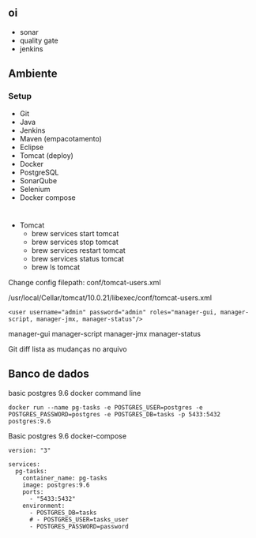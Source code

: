 ## oi

- sonar
- quality gate
- jenkins


## Ambiente
### Setup
- Git
- Java
- Jenkins
- Maven (empacotamento)
- Eclipse
- Tomcat (deploy)
- Docker
- PostgreSQL
- SonarQube
- Selenium
- Docker compose

#


- Tomcat
  - brew services start tomcat
  - brew services stop tomcat
  - brew services restart tomcat
  - brew services status tomcat
  <!-- discover tomcat location -->
  - brew ls tomcat

Change config
filepath: conf/tomcat-users.xml

<!-- my location macos bigsur -->
/usr/local/Cellar/tomcat/10.0.21/libexec/conf/tomcat-users.xml

```
<user username="admin" password="admin" roles="manager-gui, manager-script, manager-jmx, manager-status"/>
```
manager-gui
manager-script
manager-jmx
manager-status



Git diff lista as mudanças no arquivo


## Banco de dados


basic postgres 9.6 docker command line

```
docker run --name pg-tasks -e POSTGRES_USER=postgres -e POSTGRES_PASSWORD=postgres -e POSTGRES_DB=tasks -p 5433:5432 postgres:9.6

```

Basic postgres 9.6 docker-compose

```
version: "3"

services:
  pg-tasks:
    container_name: pg-tasks
    image: postgres:9.6
    ports: 
      - "5433:5432"
    environment:
      - POSTGRES_DB=tasks
      # - POSTGRES_USER=tasks_user
      - POSTGRES_PASSWORD=password
```